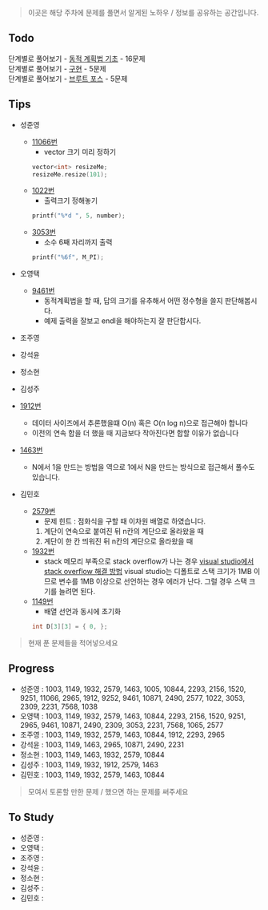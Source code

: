 > 이곳은 해당 주차에 문제를 풀면서 알게된 노하우 / 정보를 공유하는 공간입니다.

 ## Todo

 단계별로 풀어보기 - [동적 계획법 기초](https://www.acmicpc.net/step/16) - 16문제  
 단계별로 풀어보기 - [구현](https://www.acmicpc.net/step/17) - 5문제  
 단계별로 풀어보기 - [브루트 포스](https://www.acmicpc.net/step/22) - 5문제  

 ## Tips

 - 성준영
    - [11066번](https://github.com/sungjunyoung/algorithm-study/tree/master/week_3/11066_junyoung.cpp)
        - vector 크기 미리 정하기
        ```cpp
        vector<int> resizeMe;
        resizeMe.resize(101);
        ```
    - [1022번](https://github.com/sungjunyoung/algorithm-study/tree/master/week_3/1022_junyoung.cpp)
        - 출력크기 정해놓기
        ```cpp
        printf("%*d ", 5, number);
        ```
    - [3053번](https://github.com/sungjunyoung/algorithm-study/tree/master/week_3/3053_junyoung.cpp)
        - 소수 6째 자리까지 출력
        ```cpp
        printf("%6f", M_PI);
        ```
 - 오영택
	- [9461번](https://github.com/sungjunyoung/algorithm-study/blob/master/week_3/9461_teki.cpp)
		- 동적계획법을 할 때, 답의 크기를 유추해서 어떤 정수형을 쓸지 판단해봅시다.
		- 예제 출력을 잘보고 endl을 해야하는지 잘 판단합시다.
 - 조주영
 - 강석윤
 - 정소현
 - 김성주
 - [1912번](https://github.com/sungjunyoung/algorithm-study/blob/master/week_3/1912_tjdwn9410.cpp)
    - 데이터 사이즈에서 추론했을떄 O(n) 혹은 O(n log n)으로 접근해야 합니다
    - 이전의 연속 합을 더 했을 때 지금보다 작아진다면 합할 이유가 없습니다
 - [1463번](https://github.com/sungjunyoung/algorithm-study/blob/master/week_3/1463_tjdwn9410.cpp)
    - N에서 1을 만드는 방법을 역으로 1에서 N을 만드는 방식으로 접근해서 풀수도 있습니다.

 - 김민호
 	- [2579번](https://github.com/sungjunyoung/algorithm-study/tree/master/week_3/2579_dolplusi.cpp)
 		- 문제 힌트 : 점화식을 구할 때 이차원 배열로 하였습니다.
 		1. 계단이 연속으로 붙여진 뒤 n칸의 계단으로 올라왔을 때
 		2. 계단이 한 칸 띄워진 뒤 n칸의 계단으로 올라왔을 때
 	- [1932번](https://github.com/sungjunyoung/algorithm-study/tree/master/week_3/1932_dolplusi.cpp)
 		- stack 메모리 부족으로 stack overflow가 나는 경우
 		[visual studio에서 stack overflow 해결 방법](http://ocllos.tistory.com/39)
 		visual studio는 디폴트로 스택 크기가 1MB 이므로 변수를 1MB 이상으로 선언하는 경우 에러가 난다.
 		그럴 경우 스택 크기를 늘려면 된다.
 	- [1149번](https://github.com/sungjunyoung/algorithm-study/tree/master/week_3/1003_dolplusi.cpp)
   		- 배열 선언과 동시에 초기화
    	```cpp
    	int D[3][3] = { 0, };
    	```

 > 현재 푼 문제들을 적어넣으세요

 ## Progress

 - 성준영 : 1003, 1149, 1932, 2579, 1463, 1005, 10844, 2293, 2156, 1520, 9251, 11066, 2965, 1912, 9252, 9461, 10871, 2490, 2577, 1022, 3053, 2309, 2231, 7568, 1038
 - 오영택 : 1003, 1149, 1932, 2579, 1463, 10844, 2293, 2156, 1520, 9251, 2965, 9461, 10871, 2490, 2309, 3053, 2231, 7568, 1065, 2577
 - 조주영 : 1003, 1149, 1932, 2579, 1463, 10844, 1912, 2293, 2965
 - 강석윤 : 1003, 1149, 1463, 2965, 10871, 2490, 2231
 - 정소현 : 1003, 1149, 1463, 1932, 2579, 10844
 - 김성주 : 1003, 1149, 1932, 1912, 2579, 1463
 - 김민호 : 1003, 1149, 1932, 2579, 1463, 10844

 > 모여서 토론할 만한 문제 / 했으면 하는 문제를 써주세요

 ## To Study

- 성준영 :
- 오영택 :
- 조주영 :
- 강석윤 :
- 정소현 :
- 김성주 :
- 김민호 :

